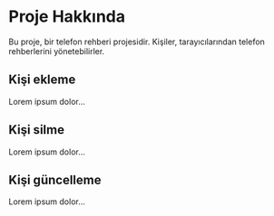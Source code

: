 # Proje Hakkında
Bu proje, bir telefon rehberi projesidir.
Kişiler, tarayıcılarından telefon rehberlerini yönetebilirler.

## Kişi ekleme
Lorem ipsum dolor...

## Kişi silme
Lorem ipsum dolor...

## Kişi güncelleme
Lorem ipsum dolor...
